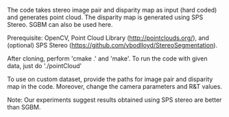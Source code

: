 The code takes stereo image pair and disparity map as input (hard coded) and generates point cloud. The disparity map is generated using SPS Stereo. SGBM can also be used here.

Prerequisite: OpenCV, Point Cloud Library (http://pointclouds.org/), and (optional) SPS Stereo (https://github.com/vbodlloyd/StereoSegmentation).

After cloning, perform 'cmake .' and 'make'. To run the code with given data, just do './pointCloud'

To use on custom dataset, provide the paths for image pair and disparity map in the code. Moreover, change the camera parameters and R&T values.

Note: Our experiments suggest results obtained using SPS stereo are better than SGBM.
